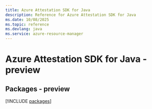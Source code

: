 ```yaml
---
title: Azure Attestation SDK for Java
description: Reference for Azure Attestation SDK for Java
ms.date: 10/08/2025
ms.topic: reference
ms.devlang: java
ms.service: azure-resource-manager
---
```

# Azure Attestation SDK for Java - preview
## Packages - preview
[!INCLUDE [packages](attestation-index.md)]